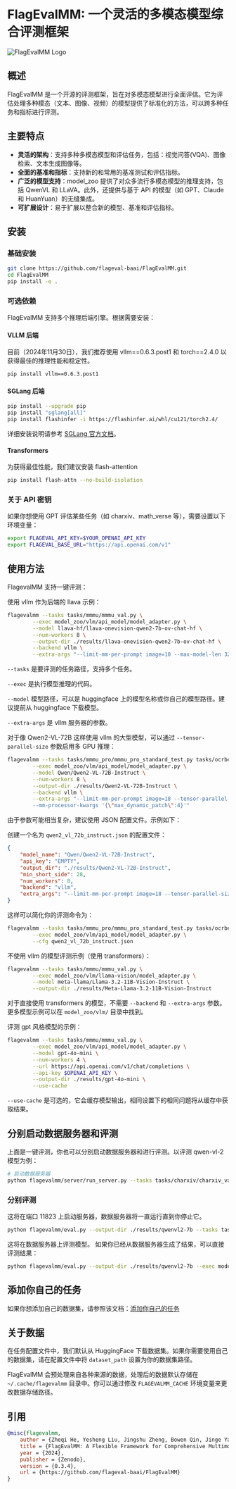 # FlagEvalMM: 一个灵活的多模态模型综合评测框架

![FlagEvalMM Logo](assets/logo.png)

## 概述

FlagEvalMM 是一个开源的评测框架，旨在对多模态模型进行全面评估。它为评估处理多种模态（文本、图像、视频）的模型提供了标准化的方法，可以跨多种任务和指标进行评测。

## 主要特点

- **灵活的架构**：支持多种多模态模型和评估任务，包括：视觉问答(VQA)、图像检索、文本生成图像等。
- **全面的基准和指标**：支持新的和常用的基准测试和评估指标。
- **广泛的模型支持**：model_zoo 提供了对众多流行多模态模型的推理支持，包括 QwenVL 和 LLaVA。此外，还提供与基于 API 的模型（如 GPT、Claude 和 HuanYuan）的无缝集成。
- **可扩展设计**：易于扩展以整合新的模型、基准和评估指标。

## 安装

### 基础安装

```bash
git clone https://github.com/flageval-baai/FlagEvalMM.git
cd FlagEvalMM
pip install -e .
```

### 可选依赖

FlagEvalMM 支持多个推理后端引擎。根据需要安装：

#### VLLM 后端

目前（2024年11月30日），我们推荐使用 vllm==0.6.3.post1 和 torch==2.4.0 以获得最佳的推理性能和稳定性。

```bash
pip install vllm==0.6.3.post1
```

#### SGLang 后端

```bash
pip install --upgrade pip
pip install "sglang[all]"
pip install flashinfer -i https://flashinfer.ai/whl/cu121/torch2.4/
```

详细安装说明请参考 [SGLang 官方文档](https://sgl-project.github.io/start/install.html)。

#### Transformers

为获得最佳性能，我们建议安装 flash-attention

```bash
pip install flash-attn --no-build-isolation
```

### 关于 API 密钥

如果你想使用 GPT 评估某些任务（如 charxiv、math_verse 等），需要设置以下环境变量：

```bash
export FLAGEVAL_API_KEY=$YOUR_OPENAI_API_KEY
export FLAGEVAL_BASE_URL="https://api.openai.com/v1"
```

## 使用方法

FlagevalMM 支持一键评测：

使用 vllm 作为后端的 llava 示例：

```bash
flagevalmm --tasks tasks/mmmu/mmmu_val.py \
        --exec model_zoo/vlm/api_model/model_adapter.py \
        --model llava-hf/llava-onevision-qwen2-7b-ov-chat-hf \
        --num-workers 8 \
        --output-dir ./results/llava-onevision-qwen2-7b-ov-chat-hf \
        --backend vllm \
        --extra-args "--limit-mm-per-prompt image=10 --max-model-len 32768"
```

`--tasks` 是要评测的任务路径，支持多个任务。

`--exec` 是执行模型推理的代码。

`--model` 模型路径，可以是 huggingface 上的模型名称或你自己的模型路径。建议提前从 huggingface 下载模型。

`--extra-args` 是 vllm 服务器的参数。

对于像 Qwen2-VL-72B 这样使用 vllm 的大型模型，可以通过 `--tensor-parallel-size` 参数启用多 GPU 推理：

```bash
flagevalmm --tasks tasks/mmmu_pro/mmmu_pro_standard_test.py tasks/ocrbench/ocrbench_test.py \
        --exec model_zoo/vlm/api_model/model_adapter.py \
        --model Qwen/Qwen2-VL-72B-Instruct \
        --num-workers 8 \
        --output-dir ./results/Qwen2-VL-72B-Instruct \
        --backend vllm \
        --extra-args "--limit-mm-per-prompt image=18 --tensor-parallel-size 4 --max-model-len 32768 --trust-remote-code \
        --mm-processor-kwargs '{\"max_dynamic_patch\":4}'"
```

由于参数可能相当复杂，建议使用 JSON 配置文件。示例如下：

创建一个名为 `qwen2_vl_72b_instruct.json` 的配置文件：

```json
{
    "model_name": "Qwen/Qwen2-VL-72B-Instruct",
    "api_key": "EMPTY",
    "output_dir": "./results/Qwen2-VL-72B-Instruct",
    "min_short_side": 28,
    "num_workers": 8,
    "backend": "vllm",
    "extra_args": "--limit-mm-per-prompt image=18 --tensor-parallel-size 4 --max-model-len 32768 --trust-remote-code --mm-processor-kwargs '{\"max_dynamic_patch\":4}'"
}
```

这样可以简化你的评测命令为：

```bash
flagevalmm --tasks tasks/mmmu_pro/mmmu_pro_standard_test.py tasks/ocrbench/ocrbench_test.py \
        --exec model_zoo/vlm/api_model/model_adapter.py \
        --cfg qwen2_vl_72b_instruct.json
```

不使用 vllm 的模型评测示例（使用 transformers）：

```bash
flagevalmm --tasks tasks/mmmu/mmmu_val.py \
        --exec model_zoo/vlm/llama-vision/model_adapter.py \
        --model meta-llama/Llama-3.2-11B-Vision-Instruct \
        --output-dir ./results/Meta-Llama-3.2-11B-Vision-Instruct
```

对于直接使用 transformers 的模型，不需要 `--backend` 和 `--extra-args` 参数。更多模型示例可以在 `model_zoo/vlm/` 目录中找到。

评测 gpt 风格模型的示例：

```bash
flagevalmm --tasks tasks/mmmu/mmmu_val.py \
        --exec model_zoo/vlm/api_model/model_adapter.py \
        --model gpt-4o-mini \
        --num-workers 4 \
        --url https://api.openai.com/v1/chat/completions \
        --api-key $OPENAI_API_KEY \
        --output-dir ./results/gpt-4o-mini \
        --use-cache
```

`--use-cache` 是可选的，它会缓存模型输出，相同设置下的相同问题将从缓存中获取结果。

## 分别启动数据服务器和评测

上面是一键评测，你也可以分别启动数据服务器和进行评测。以评测 qwen-vl-2 模型为例：

```bash
# 启动数据服务器
python flagevalmm/server/run_server.py --tasks tasks/charxiv/charxiv_val.py --output-dir ./results/qwenvl2-7b --port 11823 
```

### 分别评测

这将在端口 11823 上启动服务器，数据服务器将一直运行直到你停止它。

```bash
python flagevalmm/eval.py --output-dir ./results/qwenvl2-7b --tasks tasks/charxiv/charxiv_val.py --model your_model_path/Qwen2-VL-7B-Instruct/ --exec model_zoo/vlm/qwen_vl/model_adapter.py --server-port 11823
```

这将在数据服务器上评测模型。
如果你已经从数据服务器生成了结果，可以直接评测结果：

```bash
python flagevalmm/eval.py --output-dir ./results/qwenvl2-7b --exec model_zoo/vlm/qwen_vl/model_adapter.py --tasks tasks/charxiv/charxiv_val.py --without-infer
```

## 添加你自己的任务

如果你想添加自己的数据集，请参照该文档：[添加你自己的任务](.tasks/README.md)

## 关于数据

在任务配置文件中，我们默认从 HuggingFace 下载数据集。如果你需要使用自己的数据集，请在配置文件中将 `dataset_path` 设置为你的数据集路径。

FlagEvalMM 会预处理来自各种来源的数据，处理后的数据默认存储在 `~/.cache/flagevalmm` 目录中。你可以通过修改 `FLAGEVALMM_CACHE` 环境变量来更改数据存储路径。

## 引用

```bibtex
@misc{flagevalmm,
    author = {Zheqi He, Yesheng Liu, Jingshu Zheng, Bowen Qin, Jinge Yao, Richen Xuan and Xi Yang},
    title = {FlagEvalMM: A Flexible Framework for Comprehensive Multimodal Model Evaluation},
    year = {2024},
    publisher = {Zenodo},
    version = {0.3.4},
    url = {https://github.com/flageval-baai/FlagEvalMM}
}
```